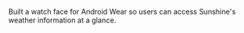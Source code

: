 Built a watch face for Android Wear so users can access Sunshine's weather information at a glance.
